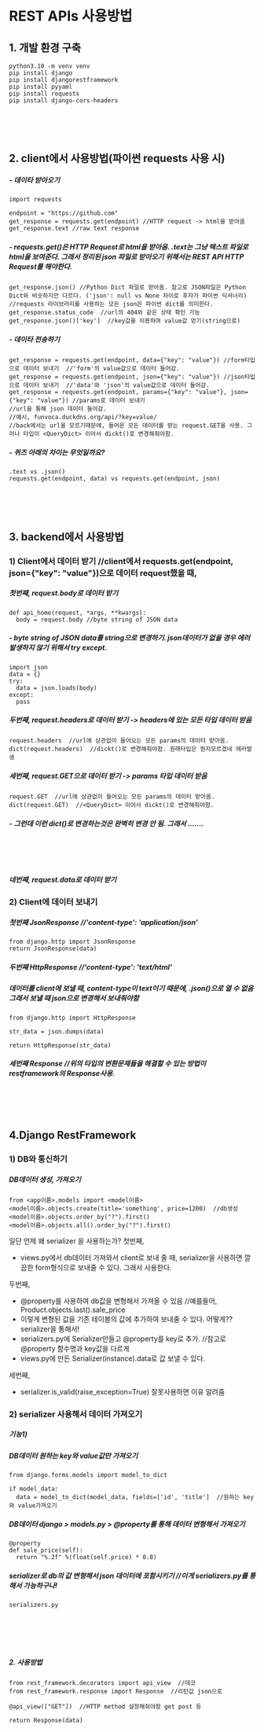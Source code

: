 # REST APIs 사용방법  

## 1. 개발 환경 구축
```
python3.10 -m venv venv
pip install django
pip install djangorestframework
pip install pyyaml
pip install requests
pip install django-cors-headers
```

<br/><br/><br/>

## 2. client에서 사용방법(파이썬 requests 사용 시)
##### - 데이타 받아오기
```
import requests

endpoint = "https://github.com"
get_response = requests.get(endpoint) //HTTP request -> html을 받아옴
get_response.text //raw text response
```
##### - requests.get()은 HTTP Request로 html을 받아옴. .text는 그냥 텍스트 파일로 html을 보여준다. 그래서 정리된 json 파일로 받아오기 위해서는 REST API HTTP Request를 해야한다.
```
get_response.json() //Python Dict 파일로 받아옴. 참고로 JSON파일은 Python Dict와 비슷하지만 다르다. ('json': null vs None 차이로 후자가 파이썬 딕셔너리)  //requests 라이브러리를 사용하는 모든 json은 파이썬 dict를 의미한다.
get_response.status_code  //url의 404와 같은 상태 확인 가능
get_response.json()['key']  //key값을 이용하여 value값 얻기(string으로)

```
##### - 데이타 전송하기
```
get_response = requests.get(endpoint, data={"key": "value"}) //form타입으로 데이터 보내기  //'form'의 value값으로 데이터 들어감.
get_response = requests.get(endpoint, json={"key": "value"}) //json타입으로 데이터 보내기  //'data'와 'json'의 value값으로 데이터 들어감.
get_response = requests.get(endpoint, params={"key": "value"}, json={"key": "value"}) //params로 데이터 보내기  
//url을 통해 json 데이터 들어감.  
//예시, funvoca.duckdns.org/api/?key=value/
//back에서는 url을 모르기때문에, 들어온 모든 데이터를 받는 request.GET을 사용. 그러나 타입이 <QueryDict> 이어서 dickt()로 변경해줘야함.
```
##### - 퀴즈 아래의 차이는 무엇일까요?
```
.text vs .json()
requests.get(endpoint, data) vs requests.get(endpoint, json)
```

<br/><br/><br/>
## 3. backend에서 사용방법


### 1) Client에서 데이터 받기  //client에서 requests.get(endpoint, json={"key": "value"})으로 데이터 request했을 때,
##### 첫번째, request.body로 데이터 받기
```
def api_home(request, *args, **kwargs):
  body = request.body //byte string of JSON data
```
##### - byte string of JSON data를 string으로 변경하기. json데이터가 없을 경우 에러 발생하지 않기 위해서 try except.
```
import json
data = {}
try:
  data = json.loads(body)
except:
  pass
```

##### 두번째, request.headers로 데이터 받기 -> headers에 있는 모든 타입 데이터 받음
```
request.headers  //url에 상관없이 들어오는 모든 params의 데이터 받아옴. 
dict(request.headers)  //dickt()로 변경해줘야함. 원래타입은 뭔지모르겠네 에러발생
```

##### 세번째, request.GET으로 데이터 받기 -> params 타입 데이터 받음
```
request.GET  //url에 상관없이 들어오는 모든 params의 데이터 받아옴. 
dict(request.GET)  //<QueryDict> 이어서 dickt()로 변경해줘야함.
```
##### - 그런데 이런 dict()로 변경하는것은 완벽히 변경 안 됨. 그래서 .......
<br/><br/><br/>

##### 네번째, request.data로 데이터 받기



### 2) Client에 데이터 보내기
##### 첫번째 JsonResponse  //'content-type': 'application/json'
```
from django.http import JsonResponse
return JsonResponse(data)
```
##### 두번째 HttpResponse //'content-type': 'text/html'
##### 데이터를 client에 보낼 때, content-type이 text이기 때문에, .json()으로 열 수 없음 그래서 보낼 때 json으로 변경해서 보내줘야함
```
from django.http import HttpResponse

str_data = json.dumps(data)

return HttpResponse(str_data)
```
##### 세번째 Response //위의 타입의 변환문제들을 해결할 수 있는 방법이 restframework의 Response사용.



<br/><br/><br/>
## 4.Django RestFramework
### 1) DB와 통신하기
##### DB데이터 생성, 가져오기
```
from <app이름>.models import <model이름>
<model이름>.objects.create(title='something', price=1200)  //db생성
<model이름>.objects.order_by("?").first()
<model이름>.objects.all().order_by("?").first()
```

일단 언제 왜 serializer 을 사용하는가?
첫번째,
- views.py에서 db데이터 가져와서 client로 보내 줄 때, serializer을 사용하면 깔끔한 form형식으로 보내줄 수 있다. 그래서 사용한다.

두번째,
- @property를 사용하여 db값을 변형해서 가져올 수 있음  //예를들어, Product.objects.last().sale_price
- 이렇게 변형된 값을 기존 테이블의 값에 추가하여 보내줄 수 있다. 어떻게?? serializer을 통해서!
- serializers.py에 Serializer만들고 @property를 key로 추가.  //참고로 @property 함수명과 key값을 다르게 
- views.py에 만든 Serializer(instance).data로 값 보낼 수 있다.

세번째,
- serializer.is_valid(raise_exception=True) 잘못사용하면 이유 알려줌



### 2) serializer 사용해서 데이터 가져오기
##### 기능1) 





##### DB데이터 원하는 key와 value값만 가져오기
```
from django.forms.models import model_to_dict

if model_data:
  data = model_to_dict(model_data, fields=['id', 'title']  //원하는 key와 value가져오기
```

##### DB데이터 django > models.py > @property를 통해 데이터 변형해서 가져오기
```
@property
def sale_price(self):
  return "%.2f" %(float(self.price) * 0.8)
```
##### serializer로 db의 값 변형해서 json 데이터에 포함시키기  //이게 serializers.py를 통해서 가능하구나!

```
serializers.py


```




<br/><br/><br/>


##### 2. 사용방법
```
from rest_framework.decorators import api_view  //데코
from rest_framework.response import Response  //리턴값 json으로

@api_view(["GET"])  //HTTP method 설정해줘야함 get post 등

return Response(data)
```




